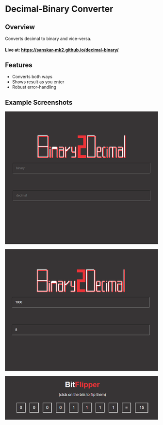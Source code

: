 # Decimal-Binary Converter

## Overview

Converts decimal to binary and vice-versa.

#### Live at: https://sanskar-mk2.github.io/decimal-binary/

## Features

-   Converts both ways
-   Shows result as you enter
-   Robust error-handling

## Example Screenshots

![Example 1](examples/example1.png)

![Example 2](examples/example2.png)

![Example 3](examples/example3.png)
